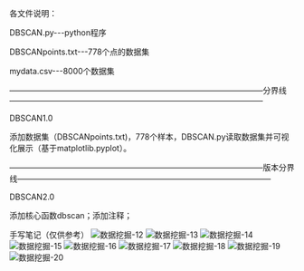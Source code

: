 各文件说明：

DBSCAN.py---python程序

DBSCANpoints.txt---778个点的数据集

mydata.csv---8000个数据集

————————————————————————————————分界线————————————————————————————————

DBSCAN1.0

添加数据集（DBSCANpoints.txt)，778个样本，DBSCAN.py读取数据集并可视化展示（基于matplotlib.pyplot）。

————————————————————————————————版本分界线————————————————————————————————

DBSCAN2.0

添加核心函数dbscan；添加注释；

手写笔记（仅供参考）
![数据挖掘-12](https://user-images.githubusercontent.com/93712334/144739967-ae4a462a-5640-44c8-bbe9-68dc4fd7bf3e.jpg)
![数据挖掘-13](https://user-images.githubusercontent.com/93712334/144739976-4cf7d48f-cc80-4f97-aa54-b78fc68f4dbd.jpg)
![数据挖掘-14](https://user-images.githubusercontent.com/93712334/144739978-b22215fd-29db-4673-96e2-8834a8269818.jpg)
![数据挖掘-15](https://user-images.githubusercontent.com/93712334/144739979-92d31377-56d6-4c8d-903d-fcbc6cbb1b45.jpg)
![数据挖掘-16](https://user-images.githubusercontent.com/93712334/144739982-64707c7d-788a-4876-af58-535bcc2c4a18.jpg)
![数据挖掘-17](https://user-images.githubusercontent.com/93712334/144739984-039a8af3-fb44-47bf-9a73-581d1d4dd03e.jpg)
![数据挖掘-18](https://user-images.githubusercontent.com/93712334/144739986-eaf989ca-d7fe-4f63-9d2d-115994223258.jpg)
![数据挖掘-19](https://user-images.githubusercontent.com/93712334/144739987-6da2ca0e-0e11-47fc-ba7c-2c51e93718eb.jpg)
![数据挖掘-20](https://user-images.githubusercontent.com/93712334/144740055-f07d65e8-b727-4d56-93c0-f5925c7d9df8.jpg)
